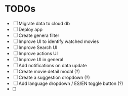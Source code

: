 # TODOs

- [ ] Migrate data to cloud db
- [ ] Deploy app
- [ ] Create genera filter
- [ ] Improve UI to identify watched movies
- [ ] Improve Search UI
- [ ] Improve actions UI
- [ ] Improve UI in general
- [ ] Add notifications on data update
- [ ] Create movie detail modal (?)
- [ ] Create a suggestion dropdown (?)
- [ ] Add language dropdown / ES/EN toggle button (?)
- [ ] 